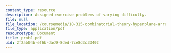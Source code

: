 ```yaml
---
content_type: resource
description: Assigned exercise problems of varying difficulty.
file: null
file_location: /coursemedia/18-315-combinatorial-theory-hyperplane-arrangements-fall-2004/2f2ab04bef6bdac98ded7ce8d3c33402_prob1.pdf
file_type: application/pdf
resourcetype: Document
title: prob1.pdf
uid: 2f2ab04b-ef6b-dac9-8ded-7ce8d3c33402
---
```

